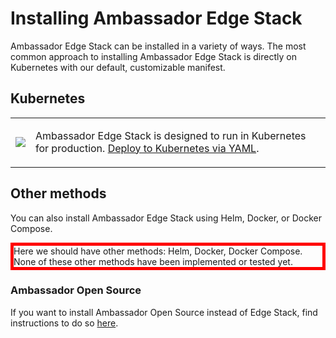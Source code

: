 # Installing Ambassador Edge Stack

Ambassador Edge Stack can be installed in a variety of ways. The most common approach to installing Ambassador Edge Stack is directly on Kubernetes with our default, customizable manifest.

## Kubernetes


<table>
<tr>
<td>
<a href="/user-guide/getting-started"><img src="/doc-images/kubernetes.png"></a>
</td>
<td>

Ambassador Edge Stack is designed to run in Kubernetes for production. <a href="/user-guide/getting-started">Deploy to Kubernetes via YAML</a>.
</td>
</tr>
</table>

## Other methods

You can also install Ambassador Edge Stack using Helm, Docker, or Docker Compose.

<div style="border: thick solid red"> Here we should have other methods: Helm, Docker, Docker Compose. 
None of these other methods have been implemented or tested yet.
</div>

### Ambassador Open Source

If you want to install Ambassador Open Source instead of Edge Stack, find instructions to do so <a href="/user-guide/install-ambassador-oss">here</a>.
